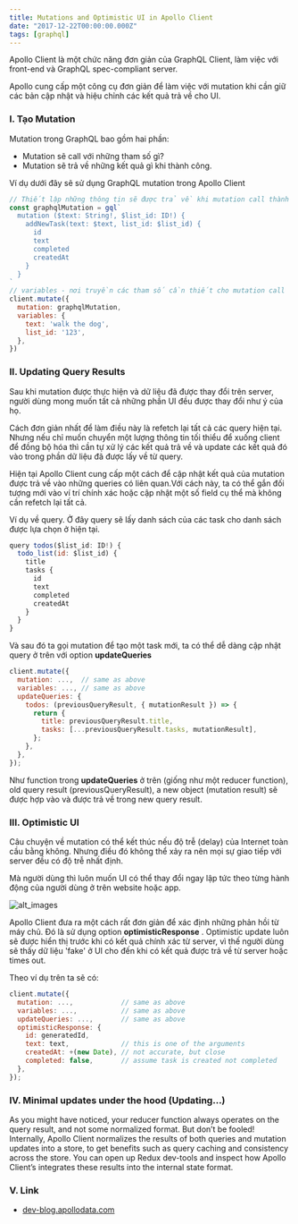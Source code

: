 ```yaml
---
title: Mutations and Optimistic UI in Apollo Client
date: "2017-12-22T00:00:00.000Z"
tags: [graphql]
---
```


Apollo Client là một chức năng đơn giản của GraphQL Client, làm việc với front-end và GraphQL spec-compliant server.

Apollo cung cấp một công cụ đơn giản để làm việc với mutation khi cần giữ các bản cập nhật và hiệu chỉnh các kết quả trả về cho UI.

### I. Tạo Mutation

Mutation trong GraphQL bao gồm hai phần:
 - Mutation sẽ call với những tham số gì?
 - Mutation sẽ trả về những kết quả gì khi thành công.

Ví dụ dưới đây sẽ sử dụng GraphQL mutation trong Apollo Client
```js
// Thiết lập những thông tin sẽ được trả về khi mutation call thành công
const graphqlMutation = gql`
  mutation ($text: String!, $list_id: ID!) {
    addNewTask(text: $text, list_id: $list_id) {
      id
      text
      completed
      createdAt
    }
  }
`
// variables - nơi truyền các tham số cần thiết cho mutation call
client.mutate({
  mutation: graphqlMutation, 
  variables: {
    text: 'walk the dog',
    list_id: '123',
  },
})
```

### II. Updating Query Results

Sau khi mutation được thực hiện và dữ liệu đã được thay đổi trên server, người dùng mong muốn tất cả những phần UI đều được thay đổi như ý của họ.

Cách đơn giản nhất để làm điều này là refetch lại tất cả các query hiện tại.
Nhưng nếu chỉ muốn chuyển một lượng thông tin tối thiểu để xuống client để đồng bộ hóa thì cần tự xử lý các kết quả trả về và update các kết quả đó vào trong phần dữ liệu đã được lấy về từ query.

Hiện tại Apollo Client cung cấp một cách để cập nhật kết quả của mutation được trả về vào những queries có liên quan.Với cách này, ta có thể gắn đối tượng mới vào ví trí chính xác hoặc cập nhật một số field cụ thể mà không cần refetch lại tất cả.

Ví dụ về query. Ở đây query sẽ lấy danh sách của các task cho danh sách được lựa chọn ở hiện tại.
```js
query todos($list_id: ID!) {
  todo_list(id: $list_id) {
    title
    tasks {
      id
      text
      completed
      createdAt
    }
  }
}
```
Và sau đó ta gọi mutation để tạo một task mới, ta có thể dễ dàng cập nhật query ở trên với option **updateQueries**
```js
client.mutate({
  mutation: ...,  // same as above
  variables: ..., // same as above
  updateQueries: {
    todos: (previousQueryResult, { mutationResult }) => {
      return {
        title: previousQueryResult.title,
        tasks: [...previousQueryResult.tasks, mutationResult],
      };
    },
  },
});
```
Như function trong **updateQueries** ở trên (giống như một reducer function),  old query result (previousQueryResult), a new object (mutation result) sẽ được hợp vào và được trả về trong new query result.

### III. Optimistic UI

Câu chuyện về mutation có thể kết thúc nếu độ trễ (delay) của Internet toàn cầu bằng không. Nhưng điều đó không thể xảy ra nên mọi sự giao tiếp với server đều có độ trễ nhất định.

Mà người dùng thì luôn muốn UI có thể thay đổi ngay lập tức theo từng hành động của người dùng ở trên website hoặc app.

![alt_images](https://cdn-images-1.medium.com/max/800/1*RouBLrh2fM1wYjx6Af8Gfg.png)

Apollo Client đưa ra một cách rất đơn giản để xác định những phản hồi từ máy chủ. Đó là sử dụng option **optimisticResponse** . Optimistic update luôn sẽ được hiển thị trước khi có kết quả chính xác từ server, vì thế người dùng sẽ thấy dữ liệu 'fake' ở UI cho đến khi có kết quả được trả về từ server hoặc times out.

Theo ví dụ trên ta sẽ có:
```js
client.mutate({
  mutation: ...,            // same as above
  variables: ...,           // same as above
  updateQueries: ...,       // same as above
  optimisticResponse: {
    id: generatedId,
    text: text,             // this is one of the arguments
    createdAt: +(new Date), // not accurate, but close
    completed: false,       // assume task is created not completed
  },
});
```

### IV. Minimal updates under the hood (Updating...)

As you might have noticed, your reducer function always operates on the query result, and not some normalized format. But don’t be fooled! Internally, Apollo Client normalizes the results of both queries and mutation updates into a store, to get benefits such as query caching and consistency across the store. You can open up Redux dev-tools and inspect how Apollo Client’s integrates these results into the internal state format.

### V. Link

- [dev-blog.apollodata.com](https://dev-blog.apollodata.com/mutations-and-optimistic-ui-in-apollo-client-517eacee8fb0)
